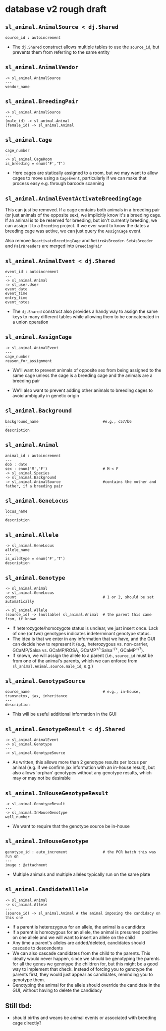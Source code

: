 # database v2 rough draft

## `sl_animal.AnimalSource < dj.Shared`
```
source_id : autoincrement
```
- The `dj.Shared` construct allows multiple tables to use the `source_id`, but prevents them from referring to the same entity

## `sl_animal.AnimalVendor`
```
-> sl_animal.AnimalSource
---
vendor_name
```
## `sl_animal.BreedingPair`
```
-> sl_animal.AnimalSource
---
(male_id) -> sl_animal.Animal
(female_id) -> sl_animal.Animal
```
## `sl_animal.Cage`
```
cage_number
---
-> sl_animal.CageRoom
is_breeding = enum('F','T')
```
- Here cages are statically assigned to a room, but we may want to allow cages to move using a `CageEvent`, particularly if we can make that process easy e.g. through barcode scanning
## `sl_animal.AnimalEventActivateBreedingCage`
This can just be removed. If a cage contains both animals in a breeding pair (or just animals of the opposite sex), we implicitly know it's a breeding cage. If an animal is to be reserved for breeding, but isn't currently breeding, we can assign it to a `Breeding` project. If we ever want to know the dates a breeding cage was active, we can just query the `AssignCage` event.

Also remove `DeactivateBreedingCage` and `RetireAsBreeder`. `SetAsBreeder` and `PairBreeders` are merged into `BreedingPair`

## `sl_animal.AnimalEvent < dj.Shared`
```
event_id : autoincrement
---
-> sl_animal.Animal
-> sl_user.User
event_date
event_time
entry_time
event_notes
```
- The `dj.Shared` construct also provides a handy way to assign the same keys to many different tables while allowing them to be concatenated in a union operation
## `sl_animal.AssignCage`
```
-> sl_animal.AnimalEvent
---
cage_number
reason_for_assignment
```
- We'll want to prevent animals of opposite sex from being assigned to the same cage unless the cage is a breeding cage and the animals are a breeding pair

- We'll also want to prevent adding other animals to breeding cages to avoid ambiguity in genetic origin

## `sl_animal.Background`
```
background_name                             #e.g., c57/b6
---
description
```
## `sl_animal.Animal`
```
animal_id : autoincrement
---
dob : date
sex : enum('M','F')                         # M < F
-> sl_animal.Species
-> sl_animal.Background
-> sl_animal.AnimalSource                   #contains the mother and father, if a breeding pair
```

## `sl_animal.GeneLocus`
```
locus_name 
---
description
```

## `sl_animal.Allele`
```
-> sl_animal.GeneLocus
allele_name
---
is_wildtype = enum('F','T')
description
```

## `sl_animal.Genotype`
```
-> sl_animal.Animal
-> sl_animal.GeneLocus
count                                       # 1 or 2, should be set automatically
---
-> sl_animal.Allele
(source_id) -> [nullable] sl_animal.Animal  # the parent this came from, if known
```
- If heterozygote/homozygote status is unclear, we just insert once. Lack of one (or two) genotypes indicates indeterminant genotype status.
- The idea is that we enter in any information that we have, and the GUI can decide how to represent it (e.g., heterozygous vs. non-carrier, GCaMP/Salsa vs. GCaMP/ROSA, GCaMP<sup>+/-</sup>Salsa<sup>-/+</sup>, GCaMP<sup>+/?</sup>). 
- If known, we will assign the allele to a parent (i.e., `source_id` must be from one of the animal's parents, which we can enforce from `sl_animal.Animal.source.male_id`, e.g.)
## `sl_animal.GenotypeSource`
```
source_name                                 # e.g., in-house, transnetyx, jax, inheritance
---
description
```
- This will be useful additional information in the GUI
## `sl_animal.GenotypeResult < dj.Shared`
```
-> sl_animal.AnimalEvent
-> sl_animal.Genotype
---
-> sl_animal.GenotypeSource
```
- As written, this allows more than 2 genotype results per locus per animal (e.g. if we confirm jax information with an in-house result), but also allows 'orphan' genotypes without any genotype results, which may or may not be desirable
## `sl_animal.InHouseGenotypeResult`
```
-> sl_animal.GenotypeResult
---
-> sl_animal.InHouseGenotype                
well_number
```
- We want to require that the genotype source be in-house
## `sl_animal.InHouseGenotype`
```
genotype_id : auto_increment                # the PCR batch this was run on
---
image : @attachment
```
- Multiple animals and multiple alleles typically run on the same plate
## `sl_animal.CandidateAllele`
```
-> sl_animal.Animal
-> sl_animal.Allele
---
(source_id) -> sl_animal.Animal # the animal imposing the candidacy on this one
```
- If a parent is heterozygous for an allele, the animal is a candidate
- If a parent is homozygous for an allele, the animal is presumed positive on one allele and we will want to insert an allele on the child
- Any time a parent's alleles are added/deleted, candidates should cascade to descendents
- We can also cascade candidates from the child to the parents. This ideally would never happen, since we should be genotyping the parents for all the genes we genotype the children for, but this might be a good way to implement that check. Instead of forcing you to genotype the parents first, they would just appear as candidates, reminding you to genotype them.
- Genotyping the animal for the allele should override the candidate in the GUI, without having to delete the candidacy

## Still tbd:
 - should births and weans be animal events or associated with breeding cage directly?